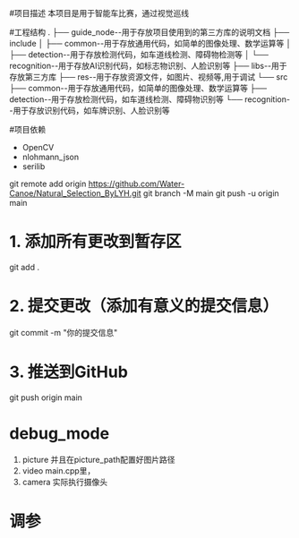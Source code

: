 #项目描述
本项目是用于智能车比赛，通过视觉巡线

#工程结构
.
├── guide_node--用于存放项目使用到的第三方库的说明文档
├── include
│   ├── common--用于存放通用代码，如简单的图像处理、数学运算等
│   ├── detection--用于存放检测代码，如车道线检测、障碍物检测等
│   └── recognition--用于存放AI识别代码，如标志物识别、人脸识别等
├── libs--用于存放第三方库
├── res--用于存放资源文件，如图片、视频等,用于调试
└── src
    ├── common--用于存放通用代码，如简单的图像处理、数学运算等
    ├── detection--用于存放检测代码，如车道线检测、障碍物识别等
    └── recognition--用于存放识别代码，如车牌识别、人脸识别等

#项目依赖
- OpenCV
- nlohmann_json
- serilib


git remote add origin https://github.com/Water-Canoe/Natural_Selection_ByLYH.git
git branch -M main
git push -u origin main


# 1. 添加所有更改到暂存区
git add .

# 2. 提交更改（添加有意义的提交信息）
git commit -m "你的提交信息"

# 3. 推送到GitHub
git push origin main



# debug_mode
1. picture  并且在picture_path配置好图片路径
2. video    main.cpp里，
3. camera 实际执行摄像头

# 调参
